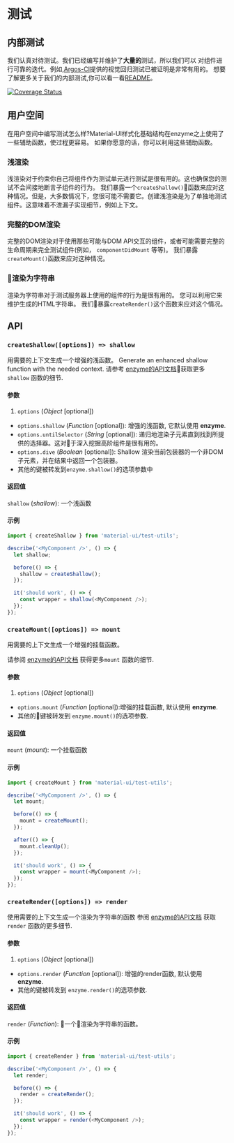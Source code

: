 # 测试

## 内部测试

我们认真对待测试。我们已经编写并维护了**大量的**测试，所以我们可以
对组件进行可靠的迭代。例如,[Argos-CI](https://www.argos-ci.com/callemall/material-ui)提供的视觉回归测试已被证明是非常有用的。
想要了解更多关于我们的内部测试,你可以看一看[README](https://github.com/callemall/material-ui/blob/v1-beta/test/README.md)。


[![Coverage Status](https://img.shields.io/codecov/c/github/callemall/material-ui/v1-beta.svg)](https://codecov.io/gh/callemall/material-ui/branch/v1-beta)

## 用户空间

在用户空间中编写测试怎么样?Material-UI样式化基础结构在enzyme之上使用了一些辅助函数，使过程更容易。
如果你愿意的话，你可以利用这些辅助函数。


### 浅渲染

浅渲染对于约束你自己将组件作为测试单元进行测试是很有用的。这也确保您的测试不会间接地断言子组件的行为。
我们暴露一个`createShallow()`函数来应对这种情况。但是，大多数情况下，您很可能不需要它。创建浅渲染是为了单独地测试组件。这意味着不泄漏子实现细节，例如上下文。

### 完整的DOM渲染

完整的DOM渲染对于使用那些可能与DOM API交互的组件，或者可能需要完整的生命周期来完全测试组件(例如， `componentDidMount` 等等)。
我们暴露`createMount()`函数来应对这种情况。

### 渲染为字符串

渲染为字符串对于测试服务器上使用的组件的行为是很有用的。
您可以利用它来维护生成的HTML字符串。
我们暴露`createRender()`这个函数来应对这个情况。


## API

### `createShallow([options]) => shallow`

用需要的上下文生成一个增强的浅函数。
Generate an enhanced shallow function with the needed context.
请参考 [enzyme的API文档](http://airbnb.io/enzyme/docs/api/shallow.html)获取更多`shallow` 函数的细节.


#### 参数

1. `options` (*Object* [optional])
  - `options.shallow` (*Function* [optional]): 增强的浅函数, 它默认使用 **enzyme**.
  - `options.untilSelector` (*String* [optional]): 递归地渲染子元素直到找到所提供的选择器。这对于深入挖掘高阶组件是很有用的。
  - `options.dive` (*Boolean* [optional]): Shallow 渲染当前包装器的一个非DOM子元素，并在结果中返回一个包装器。 
  - 其他的键被转发到`enzyme.shallow()`的选项参数中

#### 返回值

`shallow` (*shallow*): 一个浅函数

#### 示例

```js
import { createShallow } from 'material-ui/test-utils';

describe('<MyComponent />', () => {
  let shallow;

  before(() => {
    shallow = createShallow();
  });

  it('should work', () => {
    const wrapper = shallow(<MyComponent />);
  });
});
```

### `createMount([options]) => mount`

用需要的上下文生成一个增强的挂载函数。

请参阅 [enzyme的API文档](http://airbnb.io/enzyme/docs/api/mount.html) 获得更多`mount` 函数的细节.

#### 参数

1. `options` (*Object* [optional])
  - `options.mount` (*Function* [optional]):增强的挂载函数, 默认使用 **enzyme**.
  - 其他的键被转发到 `enzyme.mount()`的选项参数.

#### 返回值

`mount` (*mount*): 一个挂载函数

#### 示例

```js
import { createMount } from 'material-ui/test-utils';

describe('<MyComponent />', () => {
  let mount;

  before(() => {
    mount = createMount();
  });

  after(() => {
    mount.cleanUp();
  });

  it('should work', () => {
    const wrapper = mount(<MyComponent />);
  });
});
```

### `createRender([options]) => render`

使用需要的上下文生成一个渲染为字符串的函数
参阅 [enzyme的API文档](http://airbnb.io/enzyme/docs/api/render.html) 获取`render` 函数的更多细节.

#### 参数

1. `options` (*Object* [optional])
  - `options.render` (*Function* [optional]): 增强的render函数, 默认使用 **enzyme**.
  - 其他的键被转发到 `enzyme.render()`的选项参数.

#### 返回值

`render` (*Function*): 一个渲染为字符串的函数。

#### 示例

```js
import { createRender } from 'material-ui/test-utils';

describe('<MyComponent />', () => {
  let render;

  before(() => {
    render = createRender();
  });

  it('should work', () => {
    const wrapper = render(<MyComponent />);
  });
});
```
